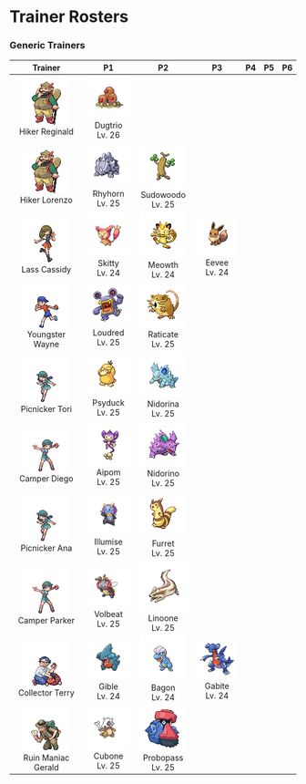 # Trainer Rosters

### Generic Trainers

| Trainer | P1 | P2 | P3 | P4 | P5 | P6 |
|:-------:|:--:|:--:|:--:|:--:|:--:|:--:|
| ![Hiker Reginald](../../assets/trainers/hiker.png)<br>Hiker Reginald | ![Dugtrio](../../assets/sprites/dugtrio/front.gif)<br>Dugtrio<br>Lv. 26 |
| ![Hiker Lorenzo](../../assets/trainers/hiker.png)<br>Hiker Lorenzo | ![Rhyhorn](../../assets/sprites/rhyhorn/front.gif)<br>Rhyhorn<br>Lv. 25 | ![Sudowoodo](../../assets/sprites/sudowoodo/front.gif)<br>Sudowoodo<br>Lv. 25 |
| ![Lass Cassidy](../../assets/trainers/lass.png)<br>Lass Cassidy | ![Skitty](../../assets/sprites/skitty/front.gif)<br>Skitty<br>Lv. 24 | ![Meowth](../../assets/sprites/meowth/front.gif)<br>Meowth<br>Lv. 24 | ![Eevee](../../assets/sprites/eevee/front.gif)<br>Eevee<br>Lv. 24 |
| ![Youngster Wayne](../../assets/trainers/youngster.png)<br>Youngster Wayne | ![Loudred](../../assets/sprites/loudred/front.gif)<br>Loudred<br>Lv. 25 | ![Raticate](../../assets/sprites/raticate/front.gif)<br>Raticate<br>Lv. 25 |
| ![Picnicker Tori](../../assets/trainers/picnicker.png)<br>Picnicker Tori | ![Psyduck](../../assets/sprites/psyduck/front.gif)<br>Psyduck<br>Lv. 25 | ![Nidorina](../../assets/sprites/nidorina/front.gif)<br>Nidorina<br>Lv. 25 |
| ![Camper Diego](../../assets/trainers/camper.png)<br>Camper Diego | ![Aipom](../../assets/sprites/aipom/front.gif)<br>Aipom<br>Lv. 25 | ![Nidorino](../../assets/sprites/nidorino/front.gif)<br>Nidorino<br>Lv. 25 |
| ![Picnicker Ana](../../assets/trainers/picnicker.png)<br>Picnicker Ana | ![Illumise](../../assets/sprites/illumise/front.gif)<br>Illumise<br>Lv. 25 | ![Furret](../../assets/sprites/furret/front.gif)<br>Furret<br>Lv. 25 |
| ![Camper Parker](../../assets/trainers/camper.png)<br>Camper Parker | ![Volbeat](../../assets/sprites/volbeat/front.gif)<br>Volbeat<br>Lv. 25 | ![Linoone](../../assets/sprites/linoone/front.gif)<br>Linoone<br>Lv. 25 |
| ![Collector Terry](../../assets/trainers/collector.png)<br>Collector Terry | ![Gible](../../assets/sprites/gible/front.gif)<br>Gible<br>Lv. 24 | ![Bagon](../../assets/sprites/bagon/front.gif)<br>Bagon<br>Lv. 24 | ![Gabite](../../assets/sprites/gabite/front.gif)<br>Gabite<br>Lv. 24 |
| ![Ruin Maniac Gerald](../../assets/trainers/ruin_maniac.png)<br>Ruin Maniac Gerald | ![Cubone](../../assets/sprites/cubone/front.gif)<br>Cubone<br>Lv. 25 | ![Probopass](../../assets/sprites/probopass/front.gif)<br>Probopass<br>Lv. 25 |

